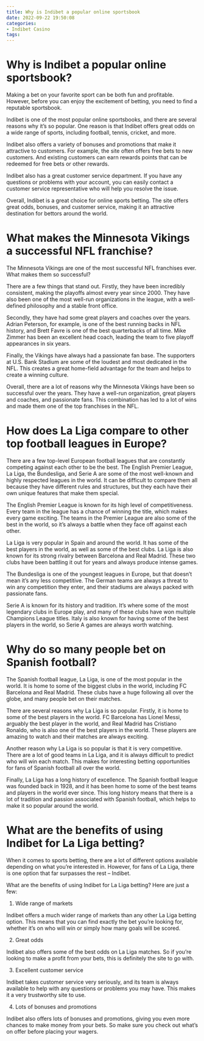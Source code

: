 ```yaml
---
title: Why is Indibet a popular online sportsbook 
date: 2022-09-22 19:50:08
categories:
- Indibet Casino
tags:
---
```



#  Why is Indibet a popular online sportsbook? 

Making a bet on your favorite sport can be both fun and profitable. However, before you can enjoy the excitement of betting, you need to find a reputable sportsbook.

Indibet is one of the most popular online sportsbooks, and there are several reasons why it’s so popular. One reason is that Indibet offers great odds on a wide range of sports, including football, tennis, cricket, and more.

Indibet also offers a variety of bonuses and promotions that make it attractive to customers. For example, the site often offers free bets to new customers. And existing customers can earn rewards points that can be redeemed for free bets or other rewards.

Indibet also has a great customer service department. If you have any questions or problems with your account, you can easily contact a customer service representative who will help you resolve the issue.

Overall, Indibet is a great choice for online sports betting. The site offers great odds, bonuses, and customer service, making it an attractive destination for bettors around the world.

#  What makes the Minnesota Vikings a successful NFL franchise? 

The Minnesota Vikings are one of the most successful NFL franchises ever. What makes them so successful?

There are a few things that stand out. Firstly, they have been incredibly consistent, making the playoffs almost every year since 2000. They have also been one of the most well-run organizations in the league, with a well-defined philosophy and a stable front office.

Secondly, they have had some great players and coaches over the years. Adrian Peterson, for example, is one of the best running backs in NFL history, and Brett Favre is one of the best quarterbacks of all time. Mike Zimmer has been an excellent head coach, leading the team to five playoff appearances in six years.

Finally, the Vikings have always had a passionate fan base. The supporters at U.S. Bank Stadium are some of the loudest and most dedicated in the NFL. This creates a great home-field advantage for the team and helps to create a winning culture.

Overall, there are a lot of reasons why the Minnesota Vikings have been so successful over the years. They have a well-run organization, great players and coaches, and passionate fans. This combination has led to a lot of wins and made them one of the top franchises in the NFL.

#  How does La Liga compare to other top football leagues in Europe? 

There are a few top-level European football leagues that are constantly competing against each other to be the best. The English Premier League, La Liga, the Bundesliga, and Serie A are some of the most well-known and highly respected leagues in the world. It can be difficult to compare them all because they have different rules and structures, but they each have their own unique features that make them special.

The English Premier League is known for its high level of competitiveness. Every team in the league has a chance of winning the title, which makes every game exciting. The teams in the Premier League are also some of the best in the world, so it’s always a battle when they face off against each other.

La Liga is very popular in Spain and around the world. It has some of the best players in the world, as well as some of the best clubs. La Liga is also known for its strong rivalry between Barcelona and Real Madrid. These two clubs have been battling it out for years and always produce intense games.

The Bundesliga is one of the youngest leagues in Europe, but that doesn’t mean it’s any less competitive. The German teams are always a threat to win any competition they enter, and their stadiums are always packed with passionate fans.

Serie A is known for its history and tradition. It’s where some of the most legendary clubs in Europe play, and many of these clubs have won multiple Champions League titles. Italy is also known for having some of the best players in the world, so Serie A games are always worth watching.

#  Why do so many people bet on Spanish football? 
The Spanish football league, La Liga, is one of the most popular in the world. It is home to some of the biggest clubs in the world, including FC Barcelona and Real Madrid. These clubs have a huge following all over the globe, and many people bet on their matches.

There are several reasons why La Liga is so popular. Firstly, it is home to some of the best players in the world. FC Barcelona has Lionel Messi, arguably the best player in the world, and Real Madrid has Cristiano Ronaldo, who is also one of the best players in the world. These players are amazing to watch and their matches are always exciting.

Another reason why La Liga is so popular is that it is very competitive. There are a lot of good teams in La Liga, and it is always difficult to predict who will win each match. This makes for interesting betting opportunities for fans of Spanish football all over the world.

Finally, La Liga has a long history of excellence. The Spanish football league was founded back in 1928, and it has been home to some of the best teams and players in the world ever since. This long history means that there is a lot of tradition and passion associated with Spanish football, which helps to make it so popular around the world.

#  What are the benefits of using Indibet for La Liga betting?

When it comes to sports betting, there are a lot of different options available depending on what you’re interested in. However, for fans of La Liga, there is one option that far surpasses the rest – Indibet.

What are the benefits of using Indibet for La Liga betting? Here are just a few:

1) Wide range of markets

Indibet offers a much wider range of markets than any other La Liga betting option. This means that you can find exactly the bet you’re looking for, whether it’s on who will win or simply how many goals will be scored.

2) Great odds

Indibet also offers some of the best odds on La Liga matches. So if you’re looking to make a profit from your bets, this is definitely the site to go with.

3) Excellent customer service

Indibet takes customer service very seriously, and its team is always available to help with any questions or problems you may have. This makes it a very trustworthy site to use.



4) Lots of bonuses and promotions

Indibet also offers lots of bonuses and promotions, giving you even more chances to make money from your bets. So make sure you check out what’s on offer before placing your wagers.
